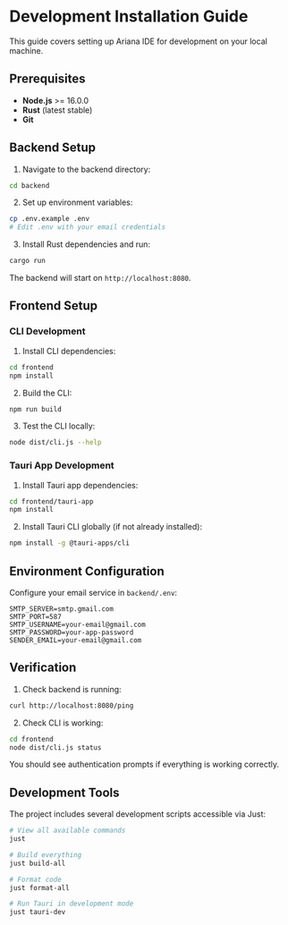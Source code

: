 # Development Installation Guide

This guide covers setting up Ariana IDE for development on your local machine.

## Prerequisites

- **Node.js** >= 16.0.0
- **Rust** (latest stable)
- **Git**

## Backend Setup

1. Navigate to the backend directory:
```bash
cd backend
```

2. Set up environment variables:
```bash
cp .env.example .env
# Edit .env with your email credentials
```

3. Install Rust dependencies and run:
```bash
cargo run
```

The backend will start on `http://localhost:8080`.

## Frontend Setup

### CLI Development

1. Install CLI dependencies:
```bash
cd frontend
npm install
```

2. Build the CLI:
```bash
npm run build
```

3. Test the CLI locally:
```bash
node dist/cli.js --help
```

### Tauri App Development

1. Install Tauri app dependencies:
```bash
cd frontend/tauri-app
npm install
```

2. Install Tauri CLI globally (if not already installed):
```bash
npm install -g @tauri-apps/cli
```

## Environment Configuration

Configure your email service in `backend/.env`:

```
SMTP_SERVER=smtp.gmail.com
SMTP_PORT=587
SMTP_USERNAME=your-email@gmail.com
SMTP_PASSWORD=your-app-password
SENDER_EMAIL=your-email@gmail.com
```

## Verification

1. Check backend is running:
```bash
curl http://localhost:8080/ping
```

2. Check CLI is working:
```bash
cd frontend
node dist/cli.js status
```

You should see authentication prompts if everything is working correctly.

## Development Tools

The project includes several development scripts accessible via Just:

```bash
# View all available commands
just

# Build everything
just build-all

# Format code
just format-all

# Run Tauri in development mode
just tauri-dev
```